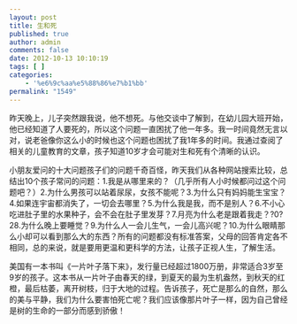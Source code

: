```yaml
---
layout: post
title: 生和死
published: true
author: admin
comments: false
date: 2012-10-13 10:10:19
tags: [ ]
categories:
    - '%e6%9c%aa%e5%88%86%e7%b1%bb'
permalink: "1549"
---
```

昨天晚上，儿子突然跟我说，他不想死。与他交谈中了解到，在幼儿园大班开始，他已经知道了人要死的，所以这个问题一直困扰了他一年多。我一时间竟然无言以对，说老爸像你这么小的时候也这个问题也困扰了我1年多的时间。我通过查阅了相关的儿童教育的文章，孩子知道10岁才会可能对生和死有个清晰的认识。
  
小朋友爱问的十大问题孩子们的问题千奇百怪，昨天我们从各种网站搜索比较，总结出10个孩子常问的问题：1.我是从哪里来的？（几乎所有人小时候都问过这个问题吧？）2.为什么男孩可以站着尿尿，女孩不能呢？3.为什么只有妈妈能生宝宝？4.如果连宇宙都消失了，一切会去哪里？5.为什么我是我，而不是别人？6.不小心吃进肚子里的水果种子，会不会在肚子里发芽？7.月亮为什么老是跟着我走？?0?28.为什么晚上要睡觉？9.为什么人一会儿生气，一会儿高兴呢？10.为什么眼睛那么小却可以看到那么大的东西？所有的问题都没有标准答案，父母的回答肯定各不相同，总的来说，就是要用更温和更科学的方法，让孩子正视人生，了解生活。
  
美国有一本书叫《一片叶子落下来》，发行量已经超过1800万册，非常适合3岁至9岁的孩子。这本书从一片叶子由春天的绿，到夏天的最为生机盎然，到秋天的红橙，最后枯萎，离开树枝，归于大地的过程。告诉孩子，死亡是那么的自然，那么的美与平静，我们为什么要害怕死亡呢？我们应该像那片叶子一样，因为自己曾经是树的生命的一部分而感到骄傲！